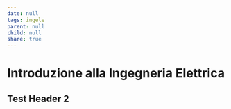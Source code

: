 ```yaml
---
date: null
tags: ingele
parent: null
child: null
share: true
---
```



# Introduzione alla Ingegneria Elettrica

## Test Header 2